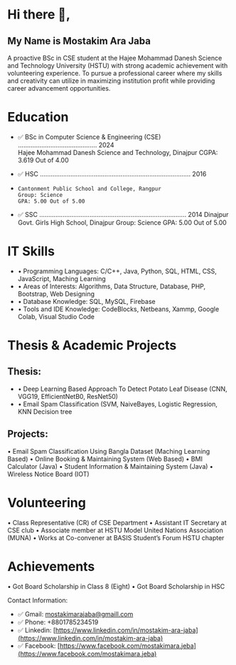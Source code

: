 # Hi there 👋, 
## My Name is Mostakim Ara Jaba

A proactive BSc in CSE student at the Hajee Mohammad Danesh Science and Technology University (HSTU) with strong academic achievement with volunteering experience. To pursue a professional career where my skills and creativity can utilize in maximizing institution profit while providing career advancement opportunities.

# Education 
- ✅ BSc in Computer Science & Engineering (CSE)  ............................................ 2024                                  
      Hajee Mohammad Danesh Science and Technology, Dinajpur
      CGPA: 3.619 Out of 4.00
  
- ✅ HSC  .................................................................................... 2016
-     Cantonment Public School and College, Rangpur
      Group: Science
      GPA: 5.00 Out of 5.00
	
- ✅ SSC   ..................................................................................  2014
      Dinajpur Govt. Girls High School, Dinajpur
      Group: Science
      GPA: 5.00 Out of 5.00

# IT Skills
- •	 Programming Languages: C/C++, Java, Python, SQL, HTML, CSS,  JavaScript, Maching Learning
- •	 Areas of Interests: Algorithms, Data Structure, Database,  PHP, Bootstrap, Web Designing
- •	 Database Knowledge: SQL, MySQL, Firebase
- •	 Tools and IDE Knowledge: CodeBlocks, Netbeans, Xammp, Google Colab, Visual Studio Code
# Thesis & Academic Projects

## Thesis:
- •	Deep Learning Based Approach To Detect Potato Leaf Disease (CNN, VGG19, EfficientNetB0, ResNet50)
- •	Email Spam Classification (SVM, NaiveBayes, Logistic Regression, KNN Decision tree
     
## Projects:
•	Email Spam Classification Using Bangla Dataset (Maching Learning Based)
•	Online Booking & Maintaining System (Web Based)	
•	BMI Calculator (Java)
•	Student Information & Maintaining System (Java)
•	Wireless Notice Board (IOT)

# Volunteering
•	Class Representative (CR) of CSE Department
•	Assistant IT Secretary at CSE club
•	Associate member at HSTU Model United Nations Association (MUNA)
•	Works at Co-convener at BASIS Student’s Forum HSTU chapter

# Achievements
•	Got Board Scholarship in Class 8 (Eight) 
•	Got Board Scholarship in HSC 

Contact Information:
- ✅ Gmail: mostakimarajaba@gmaill.com
- ✅ Phone: +8801785234519
- ✅ Linkedin: [https://www.linkedin.com/in/mostakim-ara-jaba](https://www.linkedin.com/in/mostakim-ara-jaba)
- ✅ Facebook: [https://www.facebook.com/mostakimara.jeba](https://www.facebook.com/mostakimara.jeba)
